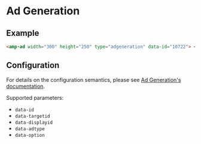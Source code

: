 <!---
Copyright 2016 The AMP HTML Authors. All Rights Reserved.

Licensed under the Apache License, Version 2.0 (the "License");
you may not use this file except in compliance with the License.
You may obtain a copy of the License at

      http://www.apache.org/licenses/LICENSE-2.0

Unless required by applicable law or agreed to in writing, software
distributed under the License is distributed on an "AS-IS" BASIS,
WITHOUT WARRANTIES OR CONDITIONS OF ANY KIND, either express or implied.
See the License for the specific language governing permissions and
limitations under the License.
-->

# Ad Generation

## Example

```html
<amp-ad width="300" height="250" type="adgeneration" data-id="10722"> </amp-ad>
```

## Configuration

For details on the configuration semantics, please see
[Ad Generation's documentation](https://github.com/AdGeneration/sdk/wiki).

Supported parameters:

- `data-id`
- `data-targetid`
- `data-displayid`
- `data-adtype`
- `data-option`
